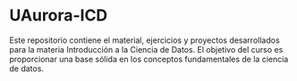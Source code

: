 # UAurora-ICD
Este repositorio contiene el material, ejercicios y proyectos desarrollados para la materia Introducción a la Ciencia de Datos. El objetivo del curso es proporcionar una base sólida en los conceptos fundamentales de la ciencia de datos.
